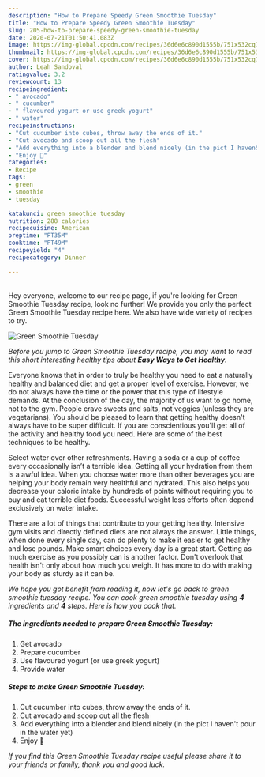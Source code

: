 ```yaml
---
description: "How to Prepare Speedy Green Smoothie Tuesday"
title: "How to Prepare Speedy Green Smoothie Tuesday"
slug: 205-how-to-prepare-speedy-green-smoothie-tuesday
date: 2020-07-21T01:50:41.083Z
image: https://img-global.cpcdn.com/recipes/36d6e6c890d1555b/751x532cq70/green-smoothie-tuesday-recipe-main-photo.jpg
thumbnail: https://img-global.cpcdn.com/recipes/36d6e6c890d1555b/751x532cq70/green-smoothie-tuesday-recipe-main-photo.jpg
cover: https://img-global.cpcdn.com/recipes/36d6e6c890d1555b/751x532cq70/green-smoothie-tuesday-recipe-main-photo.jpg
author: Leah Sandoval
ratingvalue: 3.2
reviewcount: 13
recipeingredient:
- " avocado"
- " cucumber"
- " flavoured yogurt or use greek yogurt"
- " water"
recipeinstructions:
- "Cut cucumber into cubes, throw away the ends of it."
- "Cut avocado and scoop out all the flesh"
- "Add everything into a blender and blend nicely (in the pict I haven&#39;t pour in the water yet)"
- "Enjoy 💚"
categories:
- Recipe
tags:
- green
- smoothie
- tuesday

katakunci: green smoothie tuesday 
nutrition: 288 calories
recipecuisine: American
preptime: "PT35M"
cooktime: "PT49M"
recipeyield: "4"
recipecategory: Dinner

---
```

<br>
Hey everyone, welcome to our recipe page, if you're looking for Green Smoothie Tuesday recipe, look no further! We provide you only the perfect Green Smoothie Tuesday recipe here. We also have wide variety of recipes to try.
<br>


![Green Smoothie Tuesday](https://img-global.cpcdn.com/recipes/36d6e6c890d1555b/751x532cq70/green-smoothie-tuesday-recipe-main-photo.jpg)

<i>Before you jump to Green Smoothie Tuesday recipe, you may want to read this short interesting healthy tips about <strong>Easy Ways to Get Healthy</strong>.</i>

Everyone knows that in order to truly be healthy you need to eat a naturally healthy and balanced diet and get a proper level of exercise. However, we do not always have the time or the power that this type of lifestyle demands. At the conclusion of the day, the majority of us want to go home, not to the gym. People crave sweets and salts, not veggies (unless they are vegetarians). You should be pleased to learn that getting healthy doesn't always have to be super difficult. If you are conscientious you'll get all of the activity and healthy food you need. Here are some of the best techniques to be healthy.

Select water over other refreshments. Having a soda or a cup of coffee every occasionally isn’t a terrible idea. Getting all your hydration from them is a awful idea. When you choose water more than other beverages you are helping your body remain very healthful and hydrated. This also helps you decrease your caloric intake by hundreds of points without requiring you to buy and eat terrible diet foods. Successful weight loss efforts often depend exclusively on water intake.

There are a lot of things that contribute to your getting healthy. Intensive gym visits and directly defined diets are not always the answer. Little things, when done every single day, can do plenty to make it easier to get healthy and lose pounds. Make smart choices every day is a great start. Getting as much exercise as you possibly can is another factor. Don't overlook that health isn't only about how much you weigh. It has more to do with making your body as sturdy as it can be. 


<i>We hope you got benefit from reading it, now let's go back to green smoothie tuesday recipe. You can cook green smoothie tuesday using <strong>4</strong> ingredients and <strong>4</strong> steps. Here is how you cook that.
</i>

##### The ingredients needed to prepare Green Smoothie Tuesday:

1. Get  avocado
1. Prepare  cucumber
1. Use  flavoured yogurt (or use greek yogurt)
1. Provide  water


##### Steps to make Green Smoothie Tuesday:

1. Cut cucumber into cubes, throw away the ends of it.
1. Cut avocado and scoop out all the flesh
1. Add everything into a blender and blend nicely (in the pict I haven&#39;t pour in the water yet)
1. Enjoy 💚


<i>If you find this Green Smoothie Tuesday recipe useful please share it to your friends or family, thank you and good luck.</i>
